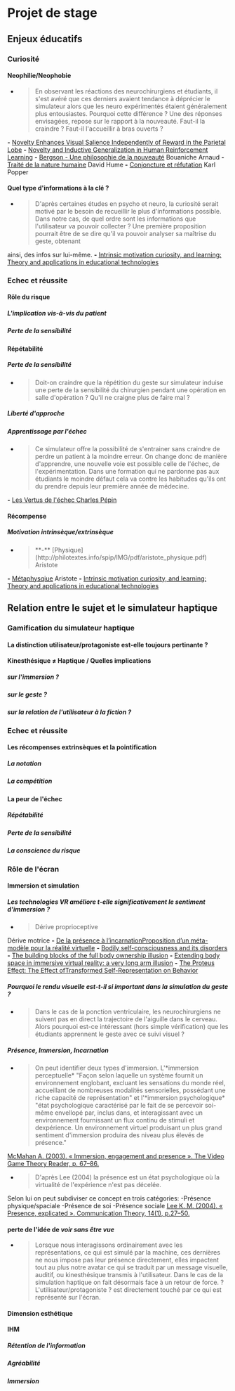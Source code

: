 # Projet de stage
## Enjeux éducatifs
 ### Curiosité
  #### Neophilie/Neophobie 
  -	<blockquote>En observant les réactions des neurochirurgiens et étudiants, il s'est avéré que ces derniers avaient tendance à déprécier le simulateur alors que les neuro expérimentés étaient généralement plus entousiastes. Pourquoi cette différence ? Une des réponses envisagées, repose sur le rapport à la nouveauté. Faut-il la craindre ? Faut-il l'accueillir à bras ouverts ?
**-** [Novelty Enhances Visual Salience Independently of Reward in the Parietal Lobe](https://www.jneurosci.org/content/34/23/7947)
**-** [Novelty and Inductive Generalization in Human Reinforcement Learning](https://onlinelibrary.wiley.com/doi/10.1111/tops.12138)
**-** [Bergson - Une philosophie de la nouveauté](https://www.editions-ellipses.fr/accueil/14124-bergson-une-philosophie-de-la-nouveaute-9782340065420.html) Bouaniche Arnaud
**-** [Traité de la nature humaine](http://classiques.uqac.ca/classiques/Hume_david/traite_nature_hum_t1/traite_nature_hum_t1.html) David Hume
**-** [Conjoncture et réfutation](https://www.payot-rivages.fr/payot/livre/conjectures-et-r%C3%A9futations-9782228900584) Karl Popper

  #### Quel type d'informations à la clé ?
-	<blockquote>D'après certaines études en psycho et neuro, la curiosité serait motivé par le besoin de recueillir le plus d'informations possible. Dans notre cas, de quel ordre sont les informations que l'utilisateur va pouvoir collecter ? Une première proposition pourrait être de se dire qu'il va pouvoir analyser sa maîtrise du geste, obtenant
ainsi, des infos sur lui-même.
**-** [Intrinsic motivation curiosity, and learning: Theory and applications in educational technologies](https://doi.org/10.1016/bs.pbr.2016.05.005)
  
 ### Echec et réussite
   
  #### Rôle du risque
    
   ##### L'implication vis-à-vis du patient
   ##### Perte de la sensibilité
   
  #### Répétabilité

   ##### Perte de la sensibilité
 -	<blockquote>Doit-on craindre que la répétition du geste sur simulateur induise une perte de la sensibilité du chirurgien pendant une opération en salle d'opération ? Qu'il ne craigne plus de faire mal ?

   ##### Liberté d'approche

   ##### Apprentissage par l'échec
-	<blockquote>Ce simulateur offre la possibilité de s'entrainer sans craindre de perdre un patient à la moindre erreur. On change donc de manière d'apprendre, une nouvelle voie est possible celle de l'échec, de l'expérimentation. Dans une formation qui ne pardonne pas aux étudiants le moindre défaut cela va contre les habitudes qu'ils ont du prendre depuis leur première année de médecine.
**-** [Les Vertus de l'échec Charles Pépin](https://allary-editions.fr/products/charles-pepin-vertus-echec)

  #### Récompense
   ##### Motivation intrinsèque/extrinsèque
-	<blockquote> **-** [Physique](http://philotextes.info/spip/IMG/pdf/aristote_physique.pdf) Aristote
**-** [Métaphysqiue](https://philosophie.cegeptr.qc.ca/wp-content/documents/M%C3%A9taphysique.pdf) Aristote
**-** [Intrinsic motivation curiosity, and learning: Theory and applications in educational technologies](https://doi.org/10.1016/bs.pbr.2016.05.005)

## Relation entre le sujet et le simulateur haptique
 ### Gamification du simulateur haptique

  #### La distinction utilisateur/protagoniste est-elle toujours pertinante ?
  #### Kinesthésique ≠ Haptique / Quelles implications

   ##### sur l'immersion ?
   ##### sur le geste ?
   ##### sur la relation de l'utilisateur à la fiction ?

 ### Echec et réussite
  #### Les récompenses extrinsèques et la pointification
  ##### La notation
   ##### La compétition
  #### La peur de l'échec
   ##### Répétabilité
   ##### Perte de la sensibilité
   ##### La conscience du risque

 ### Rôle de l'écran

  #### Immersion et simulation

   ##### Les technologies VR améliore t-elle significativement le sentiment d'immersion ?
   
-	<blockquote> Dérive proprioceptive
Dérive motrice
**-** [De la présence à l’incarnationProposition d’un méta-modèle pour la réalité virtuelle](https://www.unilim.fr/interfaces-numeriques/3295&file=1)
**-** [Bodily self-consciousness and its disorders](https://www.semanticscholar.org/paper/Bodily-self-consciousness-and-its-disorders.-Ronchi-Park/33f3acfd8608c76f2d239e8a1f1e750c28aef1bc)
**-** [The building blocks of the full body ownership illusion](https://pubmed.ncbi.nlm.nih.gov/23519597/)
**-** [Extending body space in immersive virtual reality: a very long arm illusion](https://pubmed.ncbi.nlm.nih.gov/22829891/)
**-** [The Proteus Effect: The Effect ofTransformed Self-Representation on Behavior](https://stanfordvr.com/mm/2007/yee-proteus-effect.pdf)

   ##### Pourquoi le rendu visuelle est-t-il si important dans la simulation du geste ?
-	<blockquote>Dans le cas de la ponction ventriculaire, les neurochirurgiens ne suivent pas en direct la trajectoire de l'aiguille dans le cerveau. Alors pourquoi est-ce intéressant (hors simple vérification) que les étudiants apprennent le geste avec ce suivi visuel ?
   
   ##### Présence, Immersion, Incarnation
   
 -	<blockquote> On peut identifier deux types d'immersion. L'*immersion perceptuelle* "Façon selon laquelle un système fournit un environnement englobant, excluant les sensations du monde réel, accueillant de nombreuses modalités sensorielles, possédant une riche capacité de représentation" et l'*immersion psychologique* "état psychologique caractérisé par le fait de se percevoir soi-même envellopé par, inclus dans, et interagissant avec un environnement fournissant un flux continu de stimuli et dexpérience. Un environnement virtuel produisant un plus grand sentiment d'immersion produira des niveau plus élevés de présence." 
[McMahan A. (2003). « Immersion, engagement and presence ». The Video Game Theory Reader, p. 67–86.](https://www.researchgate.net/publication/284055280_Immersion_engagement_and_presence_A_method_for_analyzing_3-D_video_games/link/573dd43608ae9f741b2ff98b/download)
 
-	<blockquote> D'après Lee (2004) la présence est un état psychologique où la virtualité de l'expérience n'est pas décelée.
Selon lui on peut subdiviser ce concept en trois catégories:
-Présence physique/spaciale
-Présence de soi
-Présence sociale
[Lee K. M. (2004). « Presence, explicated ». Communication Theory, 14(1), p.27–50.](https://academic.oup.com/ct/article-abstract/14/1/27/4110793?redirectedFrom=fulltext)

  #### perte de l'idée de *voir sans être vue*
-	<blockquote> Lorsque nous interagissons ordinairement avec les représentations, ce qui est simulé par la machine, ces dernières ne nous impose pas leur présence directement, elles impactent tout au plus notre avatar ce qui se traduit par un message visuelle, auditif, ou kinesthésique transmis à l'utilisateur. Dans le cas de la simulation haptique on fait désormais face à un retour de force. ? L'utilisateur/protagoniste ? est directement touché par ce qui est représenté sur l'écran.

  #### Dimension esthétique

  #### IHM
   ##### Rétention de l'information
   ##### Agréabilité
   ##### Immersion
